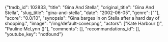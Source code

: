 {"tmdb_id": 102833, "title": "Gina And Stella", "original_title": "Gina And Stella", "slug_title": "gina-and-stella", "date": "2002-06-05", "genre": [""], "score": "0.0/10", "synopsis": "Gina barges in on Stella after a hard day of shopping.", "image": "/img/default-cover.png", "actors": ["Kate Harbour ()", "Pauline McLynn ()"], "comments": [], "recommandations_id": [], "youtube_key": "notfound"}